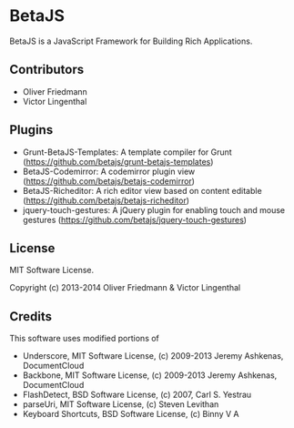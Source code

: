 BetaJS
=================

BetaJS is a JavaScript Framework for Building Rich Applications.


## Contributors
- Oliver Friedmann
- Victor Lingenthal


## Plugins
- Grunt-BetaJS-Templates: A template compiler for Grunt (https://github.com/betajs/grunt-betajs-templates)
- BetaJS-Codemirror: A codemirror plugin view (https://github.com/betajs/betajs-codemirror)
- BetaJS-Richeditor: A rich editor view based on content editable (https://github.com/betajs/betajs-richeditor)
- jquery-touch-gestures: A jQuery plugin for enabling touch and mouse gestures (https://github.com/betajs/jquery-touch-gestures)


## License
MIT Software License.

Copyright (c) 2013-2014 Oliver Friedmann & Victor Lingenthal


## Credits
This software uses modified portions of
- Underscore, MIT Software License, (c) 2009-2013 Jeremy Ashkenas, DocumentCloud
- Backbone, MIT Software License, (c) 2009-2013 Jeremy Ashkenas, DocumentCloud
- FlashDetect, BSD Software License, (c) 2007, Carl S. Yestrau
- parseUri, MIT Software License, (c) Steven Levithan
- Keyboard Shortcuts, BSD Software License, (c) Binny V A
